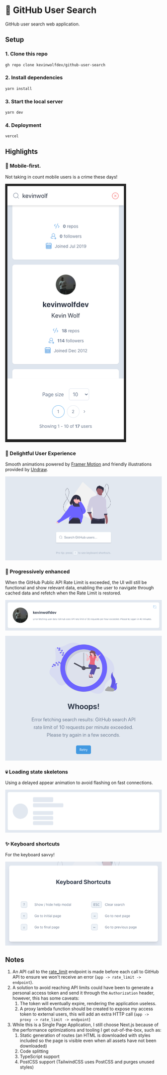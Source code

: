 # 🔎 GitHub User Search

GitHub user search web application.

## Setup

### 1. Clone this repo

```bash
gh repo clone kevinwolfdev/github-user-search
```

### 2. Install dependencies

```bash
yarn install
```

### 3. Start the local server

```bash
yarn dev
```

### 4. Deployment

```bash
vercel
```

## Highlights

### 📱 Mobile-first.

Not taking in count mobile users is a crime these days!

![Mobile view](./.github/images/mobile.png)

### 🤩 Delightful User Experience

Smooth animations powered by [Framer Motion](https://framer.com/motion) and
friendly illustrations provided by [Undraw](https://undraw.co).

![Home view](./.github/images/home-view.png)

### 🚀 Progressively enhanced

When the GitHub Public API Rate Limit is exceeded, the UI will still be
functional and show relevant data, enabling the user to navigate through cached
data and refetch when the Rate Limit is restored.

![Core API error](./.github/images/core-api-error.png)

![Search API error](./.github/images/search-api-error.png)

### 💀 Loading state skeletons

Using a delayed appear animation to avoid flashing on fast connections.

![Loading Skeleton](./.github/images/skeleton.png)

### ✨ Keyboard shortcuts

For the keyboard savvy!

![Shortcuts](./.github/images/shortcuts.png)

## Notes

1. An API call to the
   [rate_limit](https://docs.github.com/en/rest/reference/rate-limit) endpoint
   is made before each call to GitHub API to ensure we won't receive an error
   (`app -> rate_limit -> endpoint`).
2. A solution to avoid reaching API limits could have been to generate a
   personal access token and send it through the `Authorization` header,
   however, this has some caveats:
   1. The token will eventually expire, rendering the application useless.
   2. A proxy lambda function should be created to expose my access token to
      external users, this will add an extra HTTP call
      (`app -> proxy -> rate_limit -> endpoint`)
3. While this is a Single Page Application, I still choose Next.js because of
   the performance optimizations and tooling I get out-of-the-box, such as:
   1. Static generation of routes (an HTML is downloaded with styles included so
      the page is visible even when all assets have not been downloaded)
   2. Code splitting
   3. TypeScript support
   4. PostCSS support (TailwindCSS uses PostCSS and purges unused styles)
